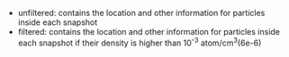 - unfiltered: contains the location and other information for particles inside each snapshot
- filtered: contains the location and other information for particles inside each snapshot if their density is higher than 10<sup>-3</sup> atom/cm<sup>3</sup>(6e-6)
